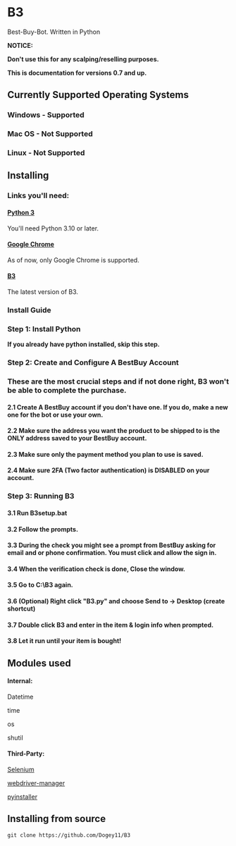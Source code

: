 # B3
Best-Buy-Bot. Written in Python

**NOTICE:**

**Don't use this for any scalping/reselling purposes.**

**This is documentation for versions 0.7 and up.**

## Currently Supported Operating Systems
### Windows - Supported
### Mac OS - Not Supported
### Linux - Not Supported


## Installing

### Links you'll need:
#### [Python 3](https://www.python.org/downloads/)
You'll need Python 3.10 or later.
#### [Google Chrome](https://www.google.com/chrome/)
As of now, only Google Chrome is supported.
#### [B3](https://github.com/Dogey11/B3/releases/latest)
The latest version of B3.

### Install Guide

### Step 1: Install Python
__If you already have python installed, skip this step.__


### Step 2: Create and Configure A BestBuy Account
### These are the most crucial steps and if not done right, B3 won't be able to complete the purchase.
#### 2.1 Create A BestBuy account if you don't have one. If you do, make a new one for the bot or use your own.
#### 2.2 Make sure the address you want the product to be shipped to is the ONLY address saved to your BestBuy account.
#### 2.3 Make sure only the payment method you plan to use is saved.
#### 2.4 Make sure 2FA (Two factor authentication) is DISABLED on your account.


### Step 3: Running B3
#### 3.1 Run B3setup.bat
#### 3.2 Follow the prompts.
#### 3.3 During the check you might see a prompt from BestBuy asking for email and or phone confirmation. You must click and allow the sign in.
#### 3.4 When the verification check is done, Close the window.
#### 3.5 Go to C:\B3 again.
#### 3.6 (Optional) Right click "B3.py" and choose Send to -> Desktop (create shortcut)
#### 3.7 Double click B3 and enter in the item & login info when prompted.
#### 3.8 Let it run until your item is bought!



## Modules used

#### Internal:

Datetime

time

os

shutil


#### Third-Party:

[Selenium](https://pypi.org/project/selenium/)

[webdriver-manager](https://pypi.org/project/webdriver-manager/)

[pyinstaller](https://pypi.org/project/pyinstaller/)

## Installing from source
``` 
git clone https://github.com/Dogey11/B3
```
